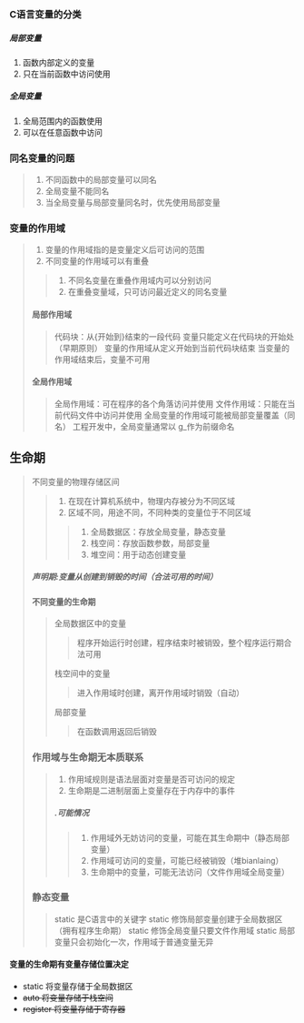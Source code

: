 <!--
 * @Author: your name
 * @Date: 2021-09-09 16:26:50
 * @LastEditTime: 2021-09-10 10:28:57
 * @LastEditors: Please set LastEditors
 * @Description: In User Settings Edit
 * @FilePath: /WorkSpace/C/C基础/数组与指针.md
-->

### C语言变量的分类

##### 局部变量

1. 函数内部定义的变量
2. 只在当前函数中访问使用

##### 全局变量

1. 全局范围内的函数使用
2. 可以在任意函数中访问

### 同名变量的问题

> 1. 不同函数中的局部变量可以同名
> 2. 全局变量不能同名
> 3. 当全局变量与局部变量同名时，优先使用局部变量

### 变量的作用域

> 1. 变量的作用域指的是变量定义后可访问的范围
> 2. 不同变量的作用域可以有重叠
>
>> 1. 不同名变量在重叠作用域内可以分别访问
>> 2. 在重叠变量域，只可访问最近定义的同名变量
>
> #### 局部作用域
>
>> 代码块：从{开始到}结束的一段代码
>> 变量只能定义在代码块的开始处（早期原则）
>> 变量的作用域从定义开始到当前代码块结束
>> 当变量的作用域结束后，变量不可用
>
> #### 全局作用域
>
>> 全局作用域：可在程序的各个角落访问并使用
>> 文件作用域：只能在当前代码文件中访问并使用
>> 全局变量的作用域可能被局部变量覆盖（同名）
>> 工程开发中，全局变量通常以 g_作为前缀命名

## 生命期

> 不同变量的物理存储区间
>>
>> 1. 在现在计算机系统中，物理内存被分为不同区域
>> 2. 区域不同，用途不同，不同种类的变量位于不同区域
>>>
>>> 1. 全局数据区：存放全局变量，静态变量
>>> 2. 栈空间：存放函数参数，局部变量
>>> 3. 堆空间：用于动态创建变量
>
>##### 声明期:变量从创建到销毁的时间（合法可用的时间）
>
>
> #### 不同变量的生命期
>
>> 全局数据区中的变量
>>> 程序开始运行时创建，程序结束时被销毁，整个程序运行期合法可用
>>
>> 栈空间中的变量
>>> 进入作用域时创建，离开作用域时销毁（自动）
>>
>> 局部变量
>>> 在函数调用返回后销毁
>
> ### 作用域与生命期无本质联系
>
>> 1. 作用域规则是语法层面对变量是否可访问的规定
>> 2. 生命期是二进制层面上变量存在于内存中的事件
>>
>> ##### .可能情况
>>>
>>> 1. 作用域外无妨访问的变量，可能在其生命期中（静态局部变量）
>>> 2. 作用域可访问的变量，可能已经被销毁（堆bianlaing）
>>> 3. 生命期中的变量，可能无法访问（文件作用域全局变量）
>
> ### 静态变量
>
>> static 是C语言中的关键字
>> static 修饰局部变量创建于全局数据区（拥有程序生命期）
>> static 修饰全局变量只要文件作用域
>> static 局部变量只会初始化一次，作用域于普通变量无异

#### 变量的生命期有变量存储位置决定

- static 将变量存储于全局数据区
- ~~auto 将变量存储于栈空间~~
- ~~register 将变量存储于寄存器~~
